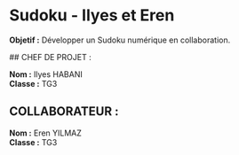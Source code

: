 # Sudoku - Ilyes et Eren

**Objetif :** Développer un Sudoku numérique en collaboration.<br />

## CHEF DE PROJET : 

**Nom :** Ilyes HABANI<br />
**Classe :** TG3

## COLLABORATEUR : 

**Nom :** Eren YILMAZ<br />
**Classe :** TG3
